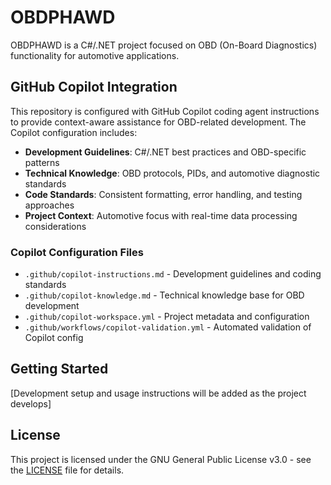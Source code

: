 # OBDPHAWD

OBDPHAWD is a C#/.NET project focused on OBD (On-Board Diagnostics) functionality for automotive applications.

## GitHub Copilot Integration

This repository is configured with GitHub Copilot coding agent instructions to provide context-aware assistance for OBD-related development. The Copilot configuration includes:

- **Development Guidelines**: C#/.NET best practices and OBD-specific patterns
- **Technical Knowledge**: OBD protocols, PIDs, and automotive diagnostic standards  
- **Code Standards**: Consistent formatting, error handling, and testing approaches
- **Project Context**: Automotive focus with real-time data processing considerations

### Copilot Configuration Files

- `.github/copilot-instructions.md` - Development guidelines and coding standards
- `.github/copilot-knowledge.md` - Technical knowledge base for OBD development
- `.github/copilot-workspace.yml` - Project metadata and configuration
- `.github/workflows/copilot-validation.yml` - Automated validation of Copilot config

## Getting Started

[Development setup and usage instructions will be added as the project develops]

## License

This project is licensed under the GNU General Public License v3.0 - see the [LICENSE](LICENSE) file for details.
